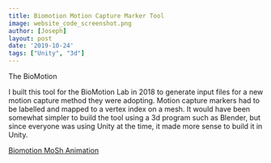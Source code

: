 ```yaml
---
title: Biomotion Motion Capture Marker Tool
image: website_code_screenshot.png
author: [Joseph]
layout: post
date: '2019-10-24'
tags: ["Unity", "3d"]
---
```


The BioMotion 

I built this tool for the BioMotion Lab in 2018 to generate input files for a new motion capture method they were adopting. Motion capture markers had to be labelled and mapped to a vertex index on a mesh. It would have been somewhat simpler to build the tool using a 3d program such as Blender, but since everyone was using Unity at the time, it made more sense to build it in Unity. 

[Biomotion MoSh Animation](/biomotion_mosh/biomotion_mosh)